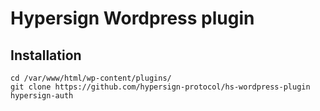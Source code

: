 # Hypersign Wordpress plugin

## Installation 


```
cd /var/www/html/wp-content/plugins/
git clone https://github.com/hypersign-protocol/hs-wordpress-plugin hypersign-auth
```